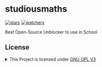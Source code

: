 # studiousmaths
[![stars](https://img.shields.io/github/stars/rblxcollin/studiousmaths)](https://github.com/rblxcollin/studiousmaths)
[![watchers](https://img.shields.io/github/watchers/rblxcollin/studiousmaths)](https://github.com/rblxcollin/studiousmaths)

Best Open-Source Unblocker to use in School

## License
<details>
<summary>This Project is licensed under <a href="https://www.gnu.org/licenses/gpl-3.0.html">GNU GPL V3</a></summary>

```markdown
1. Anyone can copy, modify and distribute this software.
2. You have to include the license and copyright notice with each and every distribution.
3. You can use this software privately.
4. You can use this software for commercial purposes.
5. If you dare build your business solely from this code, you risk open-sourcing the whole code base.
6. If you modify it, you have to indicate changes made to the code.
7. Any modifications of this code base MUST be distributed with the same license, GPLv3.
8. This software is provided without warranty.
9. The software author or license can not be held liable for any damages inflicted by the software.
```
</details
